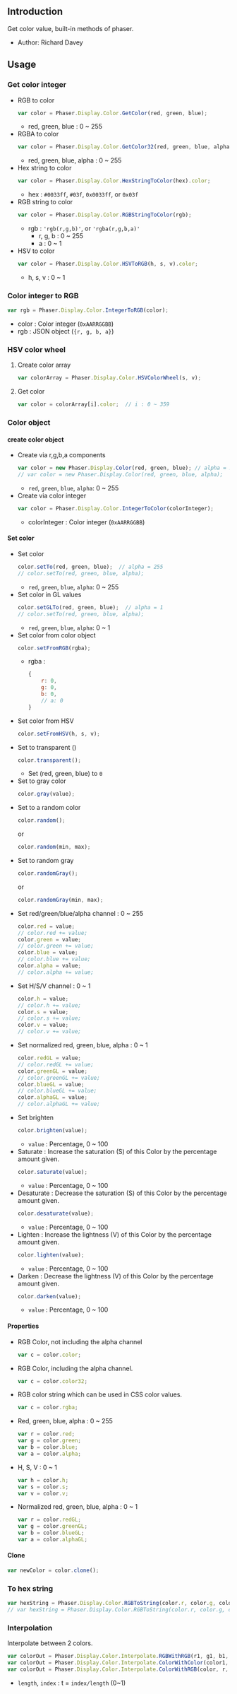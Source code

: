 ## Introduction

Get color value, built-in methods of phaser.

- Author: Richard Davey

## Usage

### Get color integer

- RGB to color
    ```javascript
    var color = Phaser.Display.Color.GetColor(red, green, blue);
    ```
    - red, green, blue : 0 ~ 255
- RGBA to color
    ```javascript
    var color = Phaser.Display.Color.GetColor32(red, green, blue, alpha);
    ```
    - red, green, blue, alpha : 0 ~ 255
- Hex string to color
    ```javascript
    var color = Phaser.Display.Color.HexStringToColor(hex).color;
    ```
    - hex : `#0033ff`, `#03f`, `0x0033ff`, or `0x03f`
- RGB string to color
    ```javascript
    var color = Phaser.Display.Color.RGBStringToColor(rgb);
    ```
    - rgb : `'rgb(r,g,b)'`, or `'rgba(r,g,b,a)'`
        - r, g, b : 0 ~ 255
        - a : 0 ~ 1
- HSV to color
    ```javascript
    var color = Phaser.Display.Color.HSVToRGB(h, s, v).color;
    ```
    - h, s, v : 0 ~ 1

### Color integer to RGB

```javascript
var rgb = Phaser.Display.Color.IntegerToRGB(color);
```

- color : Color integer (`0xAARRGGBB`)
- rgb : JSON object (`{r, g, b, a}`)

### HSV color wheel

1. Create color array
    ```javascript
    var colorArray = Phaser.Display.Color.HSVColorWheel(s, v);
    ```
1. Get color
    ```javascript
    var color = colorArray[i].color;  // i : 0 ~ 359
    ```

### Color object

#### create color object

- Create via r,g,b,a components
    ```javascript
    var color = new Phaser.Display.Color(red, green, blue); // alpha = 255
    // var color = new Phaser.Display.Color(red, green, blue, alpha);
    ```
    - `red`, `green`, `blue`, `alpha`: 0 ~ 255
- Create via color integer
    ```javascript
    var color = Phaser.Display.Color.IntegerToColor(colorInteger);
    ```
    - colorInteger : Color integer (`0xAARRGGBB`)

#### Set color

- Set color
    ```javascript
    color.setTo(red, green, blue);  // alpha = 255
    // color.setTo(red, green, blue, alpha);
    ```
    - `red`, `green`, `blue`, `alpha`: 0 ~ 255
- Set color in GL values
    ```javascript
    color.setGLTo(red, green, blue);  // alpha = 1
    // color.setTo(red, green, blue, alpha);
    ```
    - `red`, `green`, `blue`, `alpha`: 0 ~ 1
- Set color from color object
    ```javascript
    color.setFromRGB(rgba);
    ```
    - rgba :
        ```javascript
        {
            r: 0,
            g: 0,
            b: 0,
            // a: 0
        }
        ```
- Set color from HSV
    ```javascript
    color.setFromHSV(h, s, v);
    ```
- Set to transparent ()
    ```javascript
    color.transparent();
    ```
    - Set (red, green, blue) to `0`
- Set to gray color
   ```javascript
   color.gray(value);
   ```
- Set to a random color
    ```javascript
    color.random();
    ```
    or
    ```javascript
    color.random(min, max);
    ```
- Set to random gray
    ```javascript
    color.randomGray();
    ```
    or
    ```javascript
    color.randomGray(min, max);
    ```
- Set red/green/blue/alpha channel : 0 ~ 255
    ```javascript
    color.red = value;
    // color.red += value;
    color.green = value;
    // color.green += value;
    color.blue = value;
    // color.blue += value;
    color.alpha = value;
    // color.alpha += value;
    ```
- Set H/S/V channel : 0 ~ 1
    ```javascript
    color.h = value;
    // color.h += value;
    color.s = value;
    // color.s += value;
    color.v = value;
    // color.v += value;
    ```
- Set normalized red, green, blue, alpha : 0 ~ 1
    ```javascript
    color.redGL = value;
    // color.redGL += value;
    color.greenGL = value;
    // color.greenGL += value;
    color.blueGL = value;
    // color.blueGL += value;
    color.alphaGL = value;
    // color.alphaGL += value;
    ```
- Set brighten
    ```javascript
    color.brighten(value);
    ```
    - `value` : Percentage, 0 ~ 100
- Saturate : Increase the saturation (S) of this Color by the percentage amount given.
    ```javascript
    color.saturate(value);
    ```
    - `value` : Percentage, 0 ~ 100
- Desaturate : Decrease the saturation (S) of this Color by the percentage amount given.
    ```javascript
    color.desaturate(value);
    ```
    - `value` : Percentage, 0 ~ 100
- Lighten : Increase the lightness (V) of this Color by the percentage amount given.
    ```javascript
    color.lighten(value);
    ```
    - `value` : Percentage, 0 ~ 100
- Darken : Decrease the lightness (V) of this Color by the percentage amount given.
    ```javascript
    color.darken(value);
    ```
    - `value` : Percentage, 0 ~ 100

#### Properties

- RGB Color, not including the alpha channel
    ```javascript
    var c = color.color;
    ```
- RGB Color, including the alpha channel.
    ```javascript
    var c = color.color32;
    ```
- RGB color string which can be used in CSS color values.
    ```javascript
    var c = color.rgba;
    ```
- Red, green, blue, alpha : 0 ~ 255
    ```javascript
    var r = color.red;
    var g = color.green;
    var b = color.blue;
    var a = color.alpha;
    ```
- H, S, V : 0 ~ 1
    ```javascript
    var h = color.h;
    var s = color.s;
    var v = color.v;
    ```
- Normalized red, green, blue, alpha : 0 ~ 1
    ```javascript
    var r = color.redGL;
    var g = color.greenGL;
    var b = color.blueGL;
    var a = color.alphaGL;
    ```

#### Clone

```javascript
var newColor = color.clone();
```

### To hex string

```javascript
var hexString = Phaser.Display.Color.RGBToString(color.r, color.g, color.b, color.a);
// var hexString = Phaser.Display.Color.RGBToString(color.r, color.g, color.b, color.a, prefix);
```

### Interpolation

Interpolate between 2 colors.

```javascript
var colorOut = Phaser.Display.Color.Interpolate.RGBWithRGB(r1, g1, b1, r2, g2, b2, length, index);
var colorOut = Phaser.Display.Color.Interpolate.ColorWithColor(color1, color2, length, index);
var colorOut = Phaser.Display.Color.Interpolate.ColorWithRGB(color, r, g, b, length, index);
```

- `length`, `index` : t = `index/length` (0~1)